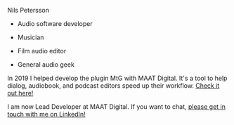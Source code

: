 Nils Petersson

- Audio software developer

- Musician

- Film audio editor

- General audio geek

In 2019 I helped develop the plugin MtG with MAAT Digital. It's a tool to help dialog, audiobook, and podcast editors speed up their workflow. [Check it out here!](https://www.maat.digital/mtg/)

I am now Lead Developer at MAAT Digital. If you want to chat, [please get in touch with me on LinkedIn!](https://www.linkedin.com/in/nils-petersson-3831aa155/)

<!---
NilsKMPetersson/NilsKMPetersson is a ✨ special ✨ repository because its `README.md` (this file) appears on your GitHub profile.
You can click the Preview link to take a look at your changes.
--->
